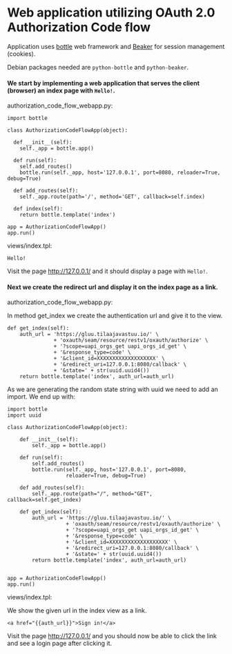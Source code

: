 # Web application utilizing OAuth 2.0 Authorization Code flow

Application uses [bottle]() web framework and [Beaker]() for session
management (cookies).

Debian packages needed are `python-bottle` and `python-beaker`.

#### We start by implementing a web application that serves the client (browser) an index page with `Hello!`.

authorization_code_flow_webapp.py:

    import bottle

    class AuthorizationCodeFlowApp(object):

      def __init__(self):
        self._app = bottle.app()

      def run(self):
        self.add_routes()
        bottle.run(self._app, host='127.0.0.1', port=8080, reloader=True, debug=True)

      def add_routes(self):
        self._app.route(path='/', method='GET', callback=self.index)

      def index(self):
        return bottle.template('index')

    app = AuthorizationCodeFlowApp()
    app.run()

views/index.tpl:

    Hello!

Visit the page http://127.0.0.1/ and it should display a page with `Hello!`.

#### Next we create the redirect url and display it on the index page as a link.

authorization_code_flow_webapp.py:

In method get_index we create the authentication url and give it to the view.

    def get_index(self):
        auth_url = 'https://gluu.tilaajavastuu.io/' \
                   + 'oxauth/seam/resource/restv1/oxauth/authorize' \
                   + '?scope=uapi_orgs_get uapi_orgs_id_get' \
                   + '&response_type=code' \
                   + '&client_id=XXXXXXXXXXXXXXXXXXX' \
                   + '&redirect_uri=127.0.0.1:8080/callback' \
                   + '&state=' + str(uuid.uuid4())
        return bottle.template('index', auth_url=auth_url)

As we are generating the random state string with uuid we need to add an import. We end up with:

    import bottle
    import uuid

    class AuthorizationCodeFlowApp(object):

        def __init__(self):
            self._app = bottle.app()

        def run(self):
            self.add_routes()
            bottle.run(self._app, host='127.0.0.1', port=8080,
                       reloader=True, debug=True)

        def add_routes(self):
            self._app.route(path="/", method="GET", callback=self.get_index)

        def get_index(self):
            auth_url = 'https://gluu.tilaajavastuu.io/' \
                       + 'oxauth/seam/resource/restv1/oxauth/authorize' \
                       + '?scope=uapi_orgs_get uapi_orgs_id_get' \
                       + '&response_type=code' \
                       + '&client_id=XXXXXXXXXXXXXXXXXXX' \
                       + '&redirect_uri=127.0.0.1:8080/callback' \
                       + '&state=' + str(uuid.uuid4())
            return bottle.template('index', auth_url=auth_url)


    app = AuthorizationCodeFlowApp()
    app.run()

views/index.tpl:

We show the given url in the index view as a link.

    <a href="{{auth_url}}">Sign in!</a>

Visit the page http://127.0.0.1/ and you should now be able to click the link and see a login page after clicking it.
